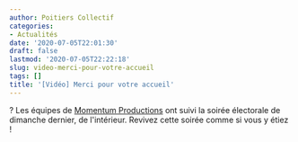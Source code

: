 ```yaml
---
author: Poitiers Collectif
categories:
- Actualités
date: '2020-07-05T22:01:30'
draft: false
lastmod: '2020-07-05T22:22:18'
slug: video-merci-pour-votre-accueil
tags: []
title: '[Vidéo] Merci pour votre accueil'
---
```


? Les équipes de [Momentum Productions](https://www.momentum-prod.fr/) ont suivi la soirée électorale de dimanche dernier, de l'intérieur. Revivez cette soirée comme si vous y étiez !
